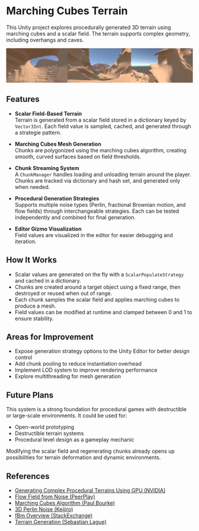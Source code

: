 # Marching Cubes Terrain

This Unity project explores procedurally generated 3D terrain using marching cubes and a scalar field. The terrain supports complex geometry, including overhangs and caves.

![Demo](TerrainSamples.png)
## Features

- **Scalar Field-Based Terrain**  
  Terrain is generated from a scalar field stored in a dictionary keyed by `Vector3Int`. Each field value is sampled, cached, and generated through a strategie pattern.

- **Marching Cubes Mesh Generation**  
  Chunks are polygonized using the marching cubes algorithm, creating smooth, curved surfaces based on field thresholds.

- **Chunk Streaming System**  
  A `ChunkManager` handles loading and unloading terrain around the player. Chunks are tracked via dictionary and hash set, and generated only when needed.

- **Procedural Generation Strategies**  
  Supports multiple noise types (Perlin, fractional Brownian motion, and flow fields) through interchangeable strategies. Each can be tested independently and combined for final generation.

- **Editor Gizmo Visualization**  
  Field values are visualized in the editor for easier debugging and iteration.

## How It Works

- Scalar values are generated on the fly with a `ScalarPopulateStrategy` and cached in a dictionary.  
- Chunks are created around a target object using a fixed range, then destroyed or reused when out of range.  
- Each chunk samples the scalar field and applies marching cubes to produce a mesh.  
- Field values can be modified at runtime and clamped between 0 and 1 to ensure stability.  

## Areas for Improvement

- Expose generation strategy options to the Unity Editor for better design control  
- Add chunk pooling to reduce instantiation overhead  
- Implement LOD system to improve rendering performance  
- Explore multithreading for mesh generation

## Future Plans

This system is a strong foundation for procedural games with destructible or large-scale environments. It could be used for:

- Open-world prototyping
- Destructible terrain systems
- Procedural level design as a gameplay mechanic

Modifying the scalar field and regenerating chunks already opens up possibilities for terrain deformation and dynamic environments.

## References

- [Generating Complex Procedural Terrains Using GPU (NVIDIA)](https://developer.nvidia.com/gpugems/gpugems3/part-i-geometry/chapter-1-generating-complex-procedural-terrains-using-gpu)  
- [Flow Field from Noise (PeerPlay)](https://www.youtube.com/watch?v=gPNdnIMbe8o&ab_channel=PeerPlay)  
- [Marching Cubes Algorithm (Paul Bourke)](https://paulbourke.net/geometry/polygonise/)  
- [3D Perlin Noise (Keijiro)](https://github.com/keijiro/PerlinNoise)  
- [fBm Overview (StackExchange)](https://gamedev.stackexchange.com/questions/197861/how-to-handle-octave-frequency-in-the-perlin-noise-algorithm)  
- [Terrain Generation (Sebastian Lague)](https://www.youtube.com/watch?v=kM6yRUOnrI8&ab_channel=SebastianLague)
